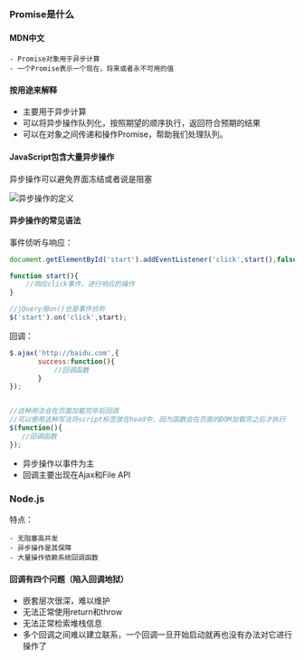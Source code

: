 ### Promise是什么

#### MDN中文

	- Promise对象用于异步计算
	- 一个Promise表示一个现在，将来或者永不可用的值

#### 按用途来解释

- 主要用于异步计算
- 可以将异步操作队列化，按照期望的顺序执行，返回符合预期的结果
- 可以在对象之间传递和操作Promise，帮助我们处理队列。

#### JavaScript包含大量异步操作

异步操作可以避免界面冻结或者说是阻塞

![异步操作的定义](C:\Users\lenovo\Desktop\文档\前端学习JS\异步操作的定义.png)

#### 异步操作的常见语法

事件侦听与响应：

```javascript
document.getElementById('start').addEventListener('click',start(),false);

function start(){
    //响应click事件，进行响应的操作
}

//jQuery用on()也是事件侦听
$('start').on('click',start);
```

回调：

```javascript
$.ajax('http://baidu.com',{
       success:function(){
           //回调函数
       }
});


//这种用法会在页面加载完毕后回调
//可以使用这种写法将script标签放在head中，因为函数会在页面的DOM加载完之后才执行
$(function(){
   //回调函数 
});
```

- 异步操作以事件为主
- 回调主要出现在Ajax和File API

### Node.js

特点：

	- 无阻塞高并发
	- 异步操作是其保障
	- 大量操作依赖系统回调函数
#### 回调有四个问题（陷入回调地狱）

- 嵌套层次很深，难以维护
- 无法正常使用return和throw
- 无法正常检索堆栈信息
- 多个回调之间难以建立联系，一个回调一旦开始启动就再也没有办法对它进行操作了